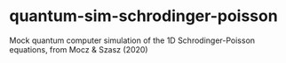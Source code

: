 # quantum-sim-schrodinger-poisson
Mock quantum computer simulation of the 1D Schrodinger-Poisson equations, from Mocz &amp; Szasz (2020)
